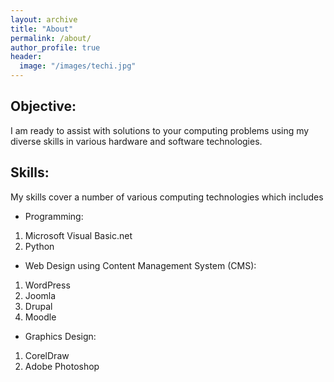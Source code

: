```yaml
---
layout: archive
title: "About"
permalink: /about/
author_profile: true
header:
  image: "/images/techi.jpg"
---
```


## Objective:
I am ready to assist with solutions to your computing problems
using my diverse skills in various hardware
and software technologies.

## Skills:
My skills cover a number of various computing technologies which includes
* Programming:
1. Microsoft Visual Basic.net
2. Python
+ Web Design using Content Management System (CMS):
1. WordPress
2. Joomla
3. Drupal
4. Moodle
- Graphics Design:
1. CorelDraw
2. Adobe Photoshop
